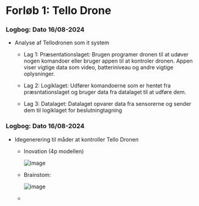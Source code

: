 # Forløb 1: Tello Drone

### Logbog: Dato 16/08-2024

- Analyse af Tellodronen som it system

  - Lag 1: Præsentationslaget:
    Brugen programer dronen til at udøver nogen komandoer eller bruger appen til at kontroler dronen. Appen viser vigtige data som video, batteriniveau og andre vigtige oplysninger.

  - Lag 2: Logiklaget:
    Udfører komandoerne som er hentet fra præsntationslaget og bruger data fra datalaget til at udføre dem.

  - Lag 3: Datalaget:
    Datalaget opvarer data fra sensorerne og sender dem til logiklaget for beslutningtagning

### Logbog: Dato 16/08-2024

- Idegenerering til måder at kontroller Tello Dronen

  - Inovation (4p modellen)
 
    ![image](https://github.com/user-attachments/assets/805bb391-ede2-4ab6-9611-e7136aed2255)


  - Brainstom:
    
    ![image](https://github.com/user-attachments/assets/e6b926c6-c63b-4cfd-b3ca-cd8604824a0e)

  -

  
